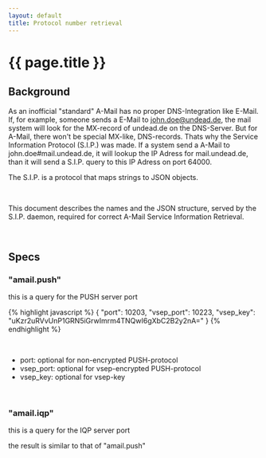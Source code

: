```yaml
---
layout: default
title: Protocol number retrieval
---
```


# {{ page.title }}

## Background

As an inofficial "standard" A-Mail has no proper DNS-Integration like E-Mail. If, for example, someone sends a E-Mail to john.doe@undead.de, the mail system will look for the MX-record of undead.de on the DNS-Server. But for A-Mail, there won't be special MX-like, DNS-records. Thats why the Service Information Protocol (S.I.P.) was made. If a system send a A-Mail to john.doe#mail.undead.de, it will lookup the IP Adress for mail.undead.de, than it will send a S.I.P. query to this IP Adress on port 64000.

The S.I.P. is a protocol that maps strings to JSON objects.

<br/>

This document describes the names and the JSON structure, served by the S.I.P. daemon, required for correct A-Mail Service Information Retrieval.

<br/>

## Specs

### "amail.push"

this is a query for the PUSH server port

{% highlight javascript %}
{
 "port": 10203,
 "vsep_port": 10223,
 "vsep_key": "uKzr2uRVvUnP1GRN5iGrwImrm4TNQwI6gXbC2B2y2nA="
}
{% endhighlight %}

<br/>

* port: optional for non-encrypted PUSH-protocol
* vsep_port: optional for vsep-encrypted PUSH-protocol
* vsep_key: optional for vsep-key

<br/>

### "amail.iqp"

this is a query for the IQP server port

the result is similar to that of "amail.push"

